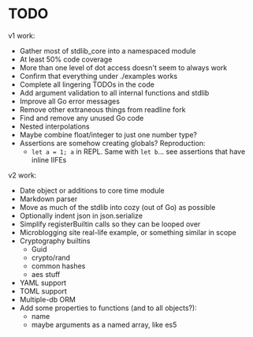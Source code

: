 # TODO

v1 work:
* Gather most of stdlib_core into a namespaced module
* At least 50% code coverage
* More than one level of dot access doesn't seem to always work
* Confirm that everything under ./examples works
* Complete all lingering TODOs in the code
* Add argument validation to all internal functions and stdlib
* Improve all Go error messages
* Remove other extraneous things from readline fork
* Find and remove any unused Go code
* Nested interpolations
* Maybe combine float/integer to just one number type?
* Assertions are somehow creating globals? Reproduction:
    * `let a = 1; a` in REPL. Same with `let b`... see assertions that have
        inline IIFEs

v2 work:
* Date object or additions to core time module
* Markdown parser
* Move as much of the stdlib into cozy (out of Go) as possible
* Optionally indent json in json.serialize
* Simplify registerBuiltin calls so they can be looped over
* Microblogging site real-life example, or something similar in scope
* Cryptography builtins
    * Guid
    * crypto/rand
    * common hashes
    * aes stuff
* YAML support
* TOML support
* Multiple-db ORM
* Add some properties to functions (and to all objects?):
    * name
    * maybe arguments as a named array, like es5
